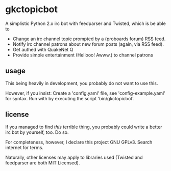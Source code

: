 # gkctopicbot #

A simplistic Python 2.x irc bot with feedparser and Twisted, which is be
able to

* Change an irc channel topic prompted by a (proboards forum) RSS feed.
* Notify irc channel patrons about new forum posts (again, via RSS feed).
* Get authed with QuakeNet Q
* Provide simple entertainment (Hellooo! Awww.) to channel patrons

## usage ##

This being heavily in development, you probably do not want to use this.

However, if you insist:
Create a 'config.yaml' file, see 'config-example.yaml' for syntax.
Run with by executing the script 'bin/gkctopicbot'.

## license ##

If you managed to find *this* terrible thing, you probably could write 
a better irc bot by yourself, too. Do so. 

For completeness, however, I declare this project GNU GPLv3. Search internet 
for terms.

Naturally, other licenses may apply to libraries used (Twisted and feedparser
are both MIT Licensed).

